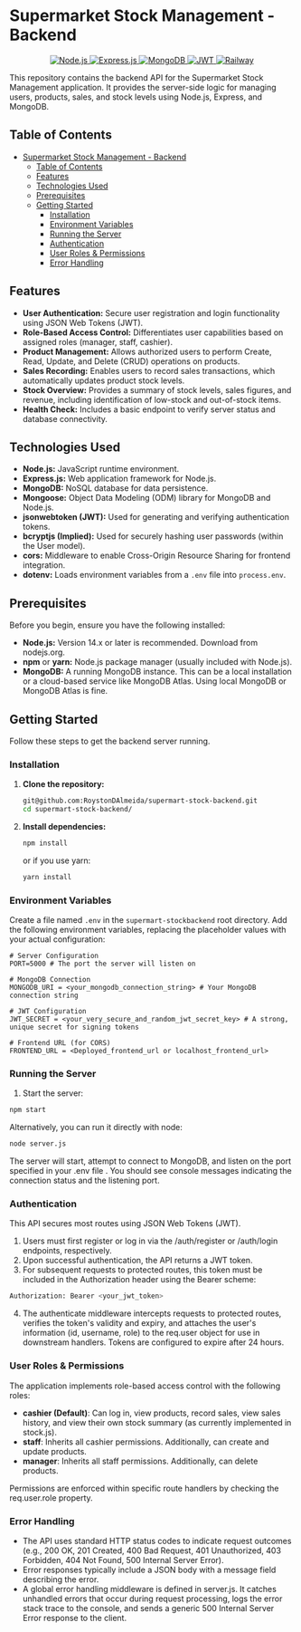 # Supermarket Stock Management - Backend

<p align="center">
  <a href="https://nodejs.org/" title="Node.js">
    <img src="https://img.shields.io/badge/Node.js-339933?style=for-the-badge&logo=nodedotjs&logoColor=white" alt="Node.js"/>
  </a>
  <a href="https://expressjs.com/" title="Express.js">
    <img src="https://img.shields.io/badge/Express.js-000000?style=for-the-badge&logo=express&logoColor=white" alt="Express.js"/>
  </a>
  <a href="https://mongodb.com/" title="MongoDB">
    <img src="https://img.shields.io/badge/MongoDB-47A248?style=for-the-badge&logo=mongodb&logoColor=white" alt="MongoDB"/>
  </a>
  <a href="https://jwt.io/" title="JWT">
    <img src="https://img.shields.io/badge/JSON%20Web%20Tokens-000000?style=for-the-badge&logo=jsonwebtokens&logoColor=white" alt="JWT"/>
  </a>
  <a href="https://railway.app/" title="Railway">
    <img src="https://img.shields.io/badge/Railway-0B0D0E?style=for-the-badge&logo=railway&logoColor=white" alt="Railway"/>
  </a>
</p>

This repository contains the backend API for the Supermarket Stock Management application. It provides the server-side logic for managing users, products, sales, and stock levels using Node.js, Express, and MongoDB.

## Table of Contents

- [Supermarket Stock Management - Backend](#supermarket-stock-management---backend)
  - [Table of Contents](#table-of-contents)
  - [Features](#features)
  - [Technologies Used](#technologies-used)
  - [Prerequisites](#prerequisites)
  - [Getting Started](#getting-started)
    - [Installation](#installation)
    - [Environment Variables](#environment-variables)
    - [Running the Server](#running-the-server)
    - [Authentication](#authentication)
    - [User Roles \& Permissions](#user-roles--permissions)
    - [Error Handling](#error-handling)

## Features

*   **User Authentication:** Secure user registration and login functionality using JSON Web Tokens (JWT).
*   **Role-Based Access Control:** Differentiates user capabilities based on assigned roles (manager, staff, cashier).
*   **Product Management:** Allows authorized users to perform Create, Read, Update, and Delete (CRUD) operations on products.
*   **Sales Recording:** Enables users to record sales transactions, which automatically updates product stock levels.
*   **Stock Overview:** Provides a summary of stock levels, sales figures, and revenue, including identification of low-stock and out-of-stock items.
*   **Health Check:** Includes a basic endpoint to verify server status and database connectivity.

## Technologies Used

*   **Node.js:** JavaScript runtime environment.
*   **Express.js:** Web application framework for Node.js.
*   **MongoDB:** NoSQL database for data persistence.
*   **Mongoose:** Object Data Modeling (ODM) library for MongoDB and Node.js.
*   **jsonwebtoken (JWT):** Used for generating and verifying authentication tokens.
*   **bcryptjs (Implied):** Used for securely hashing user passwords (within the User model).
*   **cors:** Middleware to enable Cross-Origin Resource Sharing for frontend integration.
*   **dotenv:** Loads environment variables from a `.env` file into `process.env`.

## Prerequisites

Before you begin, ensure you have the following installed:

*   **Node.js:** Version 14.x or later is recommended. Download from nodejs.org.
*   **npm** or **yarn:** Node.js package manager (usually included with Node.js).
*   **MongoDB:** A running MongoDB instance. This can be a local installation or a cloud-based service like MongoDB Atlas. Using local MongoDB or MongoDB Atlas is fine.

## Getting Started

Follow these steps to get the backend server running.

### Installation

1.  **Clone the repository:**
    ```bash
    git@github.com:RoystonDAlmeida/supermart-stock-backend.git
    cd supermart-stock-backend/
    ```

2.  **Install dependencies:**
    ```bash
    npm install
    ```
    or if you use yarn:
    ```bash
    yarn install
    ```

### Environment Variables

Create a file named `.env` in the `supermart-stockbackend` root directory. Add the following environment variables, replacing the placeholder values with your actual configuration:

```dotenv
# Server Configuration
PORT=5000 # The port the server will listen on

# MongoDB Connection
MONGODB_URI = <your_mongodb_connection_string> # Your MongoDB connection string

# JWT Configuration
JWT_SECRET = <your_very_secure_and_random_jwt_secret_key> # A strong, unique secret for signing tokens

# Frontend URL (for CORS)
FRONTEND_URL = <Deployed_frontend_url or localhost_frontend_url>
```

### Running the Server
1. Start the server:
```bash
npm start
```

Alternatively, you can run it directly with node:
```bash
node server.js
```

The server will start, attempt to connect to MongoDB, and listen on the port specified in your .env file . You should see console messages indicating the connection status and the listening port.

### Authentication
This API secures most routes using JSON Web Tokens (JWT).

1. Users must first register or log in via the /auth/register or /auth/login endpoints, respectively.
2. Upon successful authentication, the API returns a JWT token.
3. For subsequent requests to protected routes, this token must be included in the Authorization header using the Bearer scheme:
```bash
Authorization: Bearer <your_jwt_token>
```
4. The authenticate middleware intercepts requests to protected routes, verifies the token's validity and expiry, and attaches the user's information (id, username, role) to the req.user object for use in downstream handlers. Tokens are configured to expire after 24 hours.

### User Roles & Permissions
The application implements role-based access control with the following roles:

* **cashier (Default)**: Can log in, view products, record sales, view sales history, and view their own stock summary (as currently implemented in stock.js).
* **staff**: Inherits all cashier permissions. Additionally, can create and update products.
* **manager**: Inherits all staff permissions. Additionally, can delete products.

Permissions are enforced within specific route handlers by checking the req.user.role property.

### Error Handling
* The API uses standard HTTP status codes to indicate request outcomes (e.g., 200 OK, 201 Created, 400 Bad Request, 401 Unauthorized, 403 Forbidden, 404 Not Found, 500 Internal Server Error).
* Error responses typically include a JSON body with a message field describing the error.
* A global error handling middleware is defined in server.js. It catches unhandled errors that occur during request processing, logs the error stack trace to the console, and sends a generic 500 Internal Server Error response to the client.